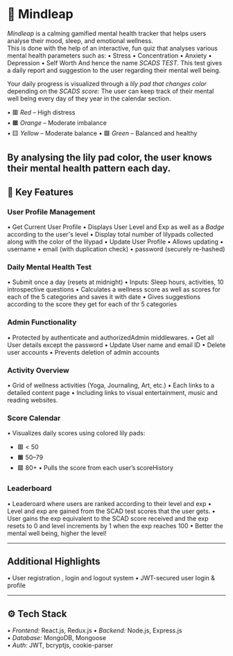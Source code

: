 # 🧠 Mindleap

*Mindleap* is a calming gamified mental health tracker that helps users analyse their mood, sleep, and emotional wellness.  
This is done with the help of an interactive, fun quiz that analyses various mental health parameters such as:
• Stress 
• Concentration
• Anxiety
• Depression 
• Self Worth
And hence the name *SCADS TEST*. This test gives a daily report and suggestion to the user regarding their mental well being.

Your daily progress is visualized through a *lily pad that changes color* depending on the *SCADS score*:
The user can keep track of their mental well being every day of they year in the calendar section.

•⁠  ⁠🟥 *Red* – High distress  
•⁠  ⁠🟧 *Orange* – Moderate imbalance  
•⁠  🟨 *Yellow* – Moderate balance
•⁠  ⁠🟩 *Green* – Balanced and healthy  

By analysing the lily pad color, the user knows their mental health pattern each day.
---

## 🌟 Key Features

### User Profile Management
•⁠  Get Current User Profile 
•⁠  Displays User Level and Exp as well as a *Badge* according to the user's level
•⁠  Display total number of lilypads collected along with the color of the lilypad
•⁠  Update User Profile 
•⁠  Allows updating
  •⁠  username
  •⁠  email (with duplication check)
  •⁠  password (securely re-hashed)

### Daily Mental Health Test 
•⁠  ⁠Submit once a day (resets at midnight)
•⁠  ⁠Inputs: Sleep hours, activities, 10 introspective questions
•⁠  ⁠Calculates a wellness score as well as scores for each of the 5 categories and saves it with date
•⁠  Gives suggestions according to the score they get for each of thr 5 categories

### Admin Functionality
•⁠  Protected by authenticate and authorizedAdmin middlewares.
•⁠  Get all User details except the password
•⁠  Update User name and email ID
•⁠  Delete user accounts
•⁠  Prevents deletion of admin accounts

### Activity Overview
•⁠  ⁠Grid of wellness activities (Yoga, Journaling, Art, etc.)
•⁠  ⁠Each links to a detailed content page
•⁠  Including links to visual entertainment, music and reading websites.

### Score Calendar 
•⁠  ⁠Visualizes daily scores using colored lily pads:
  - 🟥 < 50
  - 🟧 50–79
  - 🟩 80+
•⁠  ⁠Pulls the score from each user’s⁠ scoreHistory ⁠

### Leaderboard
•⁠  ⁠Leaderoard where users are ranked according to their level and exp
•⁠  ⁠Level and exp are gained from the SCAD test scores that the user gets.
•⁠  User gains the exp equivalent to the SCAD score received and the exp resets to 0 and level increments by 1 when the exp reaches 100
•⁠  ⁠Better the mental well being, higher the level!

---

## Additional Highlights

•⁠  User registration , login and logout system
•⁠  ⁠JWT-secured user login & profile

---

## ⚙️ Tech Stack

•⁠  ⁠*Frontend:* React.js, Redux.js
•⁠  ⁠*Backend:* Node.js, Express.js  
•⁠  ⁠*Database:* MongoDB, Mongoose  
•⁠  ⁠*Auth:* JWT, bcryptjs, cookie-parser